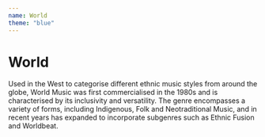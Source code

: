 ```yaml
---
name: World
theme: "blue"
---
```


# World

Used in the West to categorise different ethnic music styles from around the globe, World Music was first commercialised in the 1980s and is characterised by its inclusivity and versatility. The genre encompasses a variety of forms, including Indigenous, Folk and Neotraditional Music, and in recent years has expanded to incorporate subgenres such as Ethnic Fusion and Worldbeat. 
